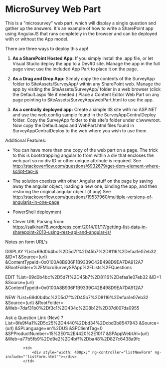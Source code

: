 # MicroSurvey Web Part #

This is a "microsurvey" web part, which will display a single question and
gather up the answers. It's an example of how to write a SharePoint app using AngularJS that
runs completely in the browser and can be deployed with or without the App model.

There are three ways to deploy this app!

 1. __As a SharePoint Hosted App:__ If you simply install the .app file, or let Visual Studio deploy the app to a Dev#0 site.
    Manage the app in the full page view; use the included App Part to place it on the page.

 2. __As a Drag and Drop App:__ Simply copy the contents of the SurveyApp folder to SiteAssets/SurveyApp/ within any SharePoint web.
    Manage the app by visiting the SiteAssets/SurveyApp/ folder in a web browser (click the Default.aspx file if needed.)
    Place a Content Editor Web Part on any page pointing to SiteAssets/SurveyApp/webPart.html to use the app.

 3. __As a centrally deployed app:__ Create a simple IIS site with no ASP.NET and use the web.config sample found in the SurveyAppCentralDeploy
    folder. Copy the SurveyApp folder to this site's folder under c:\wwwroot. Now copy the Default.aspx and WebPart.html files found in
    SurveyAppCentralDeploy to the web where you wish to use them.

Additional Features: 

* You can have more than one copy of the web part on a page. The trick to this is bootstrapping angular to
  from within a div that encloses the web part so no div ID or other unique attribute is required.
  See http://stackoverflow.com/questions/6932679/get-dom-element-where-script-tag-is

* The solution coexists with other Angular stuff on the page by saving away the angular object, loading
  a new one, binding the app, and then restoring the original angular object (if any)
  See http://stackoverflow.com/questions/19537960/multiple-versions-of-angularjs-in-one-page

* PowerShell deployment

* Clever URL Parsing from: https://saikiran78.wordpress.com/2014/01/17/getting-list-data-in-sharepoint-2013-using-rest-api-and-angular-js/

Notes on form URL's

DISPLAY
?List=69d0b4bc%2D5d7f%2D45b7%2D8116%2Defaa1e07eb32
&ID=1
&Source=(url)
&ContentTypeId=0x0100A8B936F1B9339C42B498D9EA7DA912A7
&RootFolder=%2FMicroSurveySPApp%2FLists%2FQuestions

EDIT
?List=69d0b4bc%2D5d7f%2D45b7%2D8116%2Defaa1e07eb32
&ID=1
&Source=(url)
&ContentTypeId=0x0100A8B936F1B9339C42B498D9EA7DA912A7

NEW
?List=69d0b4bc%2D5d7f%2D45b7%2D8116%2Defaa1e07eb32
&Source=(url)
&RootFolder=
&Web=7daf31b0%2Df3c1%2D434c%2D8b12%2D37d007da0955

Ask a Question Link (New)
?List=8fe9f4a1%2D5c25%2D4440%2Dbd34%2Dcbd3b8547943
&Source=(url)
&SPLanguage=en%2DUS
&SPClientTag=0
&SPProductNumber=15%2E0%2E4420%2E1017
&SPAppWebUrl=(url)
&Web=a77b5fb9%2Dd9e2%2D4bff%2Dba48%2D827c6438a9fc



            <td>
                <div style="width: 400px;" ng-controller="listNewForm" ng-include="'listForm.html'"></div>
            </td>



